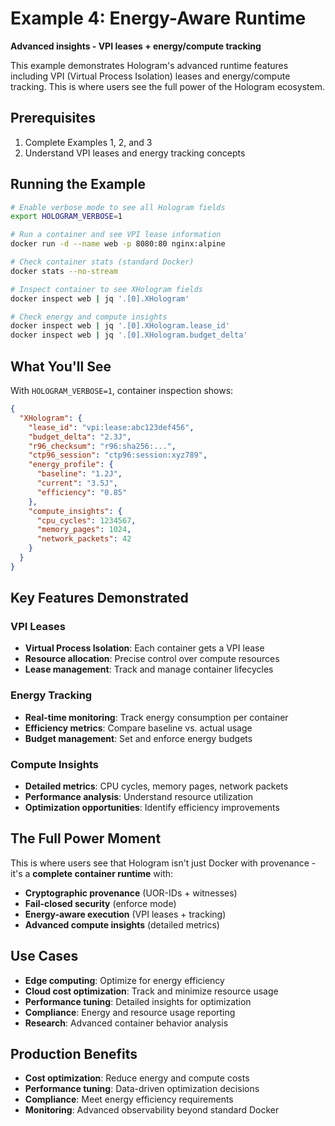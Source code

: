 # Example 4: Energy-Aware Runtime

**Advanced insights - VPI leases + energy/compute tracking**

This example demonstrates Hologram's advanced runtime features including VPI (Virtual Process Isolation) leases and energy/compute tracking. This is where users see the full power of the Hologram ecosystem.

## Prerequisites

1. Complete Examples 1, 2, and 3
2. Understand VPI leases and energy tracking concepts

## Running the Example

```bash
# Enable verbose mode to see all Hologram fields
export HOLOGRAM_VERBOSE=1

# Run a container and see VPI lease information
docker run -d --name web -p 8080:80 nginx:alpine

# Check container stats (standard Docker)
docker stats --no-stream

# Inspect container to see XHologram fields
docker inspect web | jq '.[0].XHologram'

# Check energy and compute insights
docker inspect web | jq '.[0].XHologram.lease_id'
docker inspect web | jq '.[0].XHologram.budget_delta'
```

## What You'll See

With `HOLOGRAM_VERBOSE=1`, container inspection shows:

```json
{
  "XHologram": {
    "lease_id": "vpi:lease:abc123def456",
    "budget_delta": "2.3J",
    "r96_checksum": "r96:sha256:...",
    "ctp96_session": "ctp96:session:xyz789",
    "energy_profile": {
      "baseline": "1.2J",
      "current": "3.5J",
      "efficiency": "0.85"
    },
    "compute_insights": {
      "cpu_cycles": 1234567,
      "memory_pages": 1024,
      "network_packets": 42
    }
  }
}
```

## Key Features Demonstrated

### VPI Leases
- **Virtual Process Isolation**: Each container gets a VPI lease
- **Resource allocation**: Precise control over compute resources
- **Lease management**: Track and manage container lifecycles

### Energy Tracking
- **Real-time monitoring**: Track energy consumption per container
- **Efficiency metrics**: Compare baseline vs. actual usage
- **Budget management**: Set and enforce energy budgets

### Compute Insights
- **Detailed metrics**: CPU cycles, memory pages, network packets
- **Performance analysis**: Understand resource utilization
- **Optimization opportunities**: Identify efficiency improvements

## The Full Power Moment

This is where users see that Hologram isn't just Docker with provenance - it's a **complete container runtime** with:

- **Cryptographic provenance** (UOR-IDs + witnesses)
- **Fail-closed security** (enforce mode)
- **Energy-aware execution** (VPI leases + tracking)
- **Advanced compute insights** (detailed metrics)

## Use Cases

- **Edge computing**: Optimize for energy efficiency
- **Cloud cost optimization**: Track and minimize resource usage
- **Performance tuning**: Detailed insights for optimization
- **Compliance**: Energy and resource usage reporting
- **Research**: Advanced container behavior analysis

## Production Benefits

- **Cost optimization**: Reduce energy and compute costs
- **Performance tuning**: Data-driven optimization decisions
- **Compliance**: Meet energy efficiency requirements
- **Monitoring**: Advanced observability beyond standard Docker
